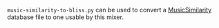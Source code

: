 `music-similarity-to-bliss.py` can be used to convert a [MusicSimilarity](https://github.com/CDrummond/music-similarity)
database file to one usable by this mixer.
